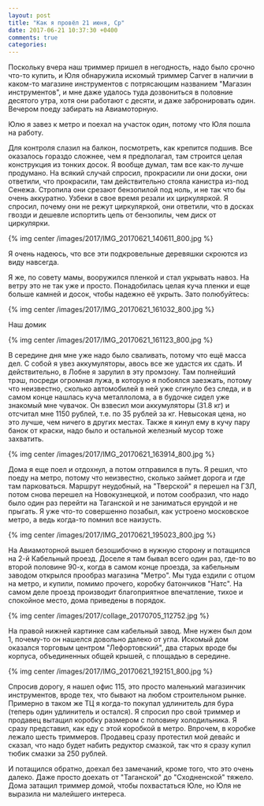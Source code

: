```yaml
---
layout: post
title: "Как я провёл 21 июня, Ср"
date: 2017-06-21 10:37:30 +0400
comments: true
categories: 
---
```

Поскольку вчера наш триммер пришел в негодность, надо было срочно что-то купить, и Юля обнаружила искомый триммер Carver в наличии в каком-то магазине инструментов с потрясающим названием "Магазин инструментов", и мне даже удалось туда дозвониться в половние десятого утра, хотя они работают с десяти, и даже забронировать один. Вечером поеду забирать на Авиамоторную.

Юлю я завез к метро и поехал на участок один, потому что Юля пошла на работу. 

Для контроля слазил на балкон, посмотреть, как крепится подшив. Все оказалось гораздо сложнее, чем я предполагал, там строится целая конструкция из тонких досок. Я вообще думал, там все как-то лучше продумано. На всякий случай спросил, прокрасили ли они доски, они ответили, что прокрасили, там действительно стояла канистра из-под Сенежа. Стропила они срезают бензопилой под ноль, и не так что бы очень аккуратно. Узбеки в свое время резали их циркуляркой. Я спросил, почему они не режут циркуляркой, они ответили, что в досках гвозди и дешевле испортить цепь от бензопилы, чем диск от циркулярки.

{% img center /images/2017/IMG_20170621_140611_800.jpg %}

Я очень надеюсь, что все эти подкровельные деревяшки скроются из виду навсегда.

Я же, по совету мамы, вооружился пленкой и стал укрывать навоз. На ветру это не так уже и просто. Понадобилась целая куча пленки и еще больше камней и досок, чтобы надежно её укрыть. Зато полюбуйтесь:

{% img center /images/2017/IMG_20170621_161032_800.jpg %}

Наш домик

{% img center /images/2017/IMG_20170621_161123_800.jpg %}

В середине дня мне уже надо было сваливать, потому что ещё масса дел. С собой я увез аккумуляторы, авось все же удастся их сдать. И действительно, в Лобне я зарулил в эту промзону. Там полнейший трэш, посреди огромная лужа, в которую я побоялся заезжать, потому что неизвестно, сколько автомобилей в ней уже сгинуло без следа, и в самом конце нашлась куча металлолома, а в будочке сидел уже знакомый мне чувачок. Он взвесил мои аккумуляторы (31.8 кг) и отсчитал мне 1150 рублей, т.е. по 35 рублей за кг. Невысокая цена, но это лучше, чем ничего в других местах. Также я кинул ему в кучу пару банок от краски, надо было и остальной железный мусор тоже захватить.

{% img center /images/2017/IMG_20170621_163914_800.jpg %}

Дома я еще поел и отдохнул, а потом отправился в путь. Я решил, что поеду на метро, потому что неизвестно, сколько займет дорога и где там парковаться. Маршрут неудобный, на "Тверской" я перешел на ГЗЛ, потом снова перешел на Новокузнецкой, и потом сообразил, что надо было один раз перейти на Таганской и не заниматься ерундой и не прыгать. Я уже что-то совершенно позабыл, как устроено московское метро, а ведь когда-то помнил все наизусть.

{% img center /images/2017/IMG_20170621_195023_800.jpg %}

На Авиамоторной вышел безошибочно в нужную сторону и потащился на 2-й Кабельный проезд. Доселе я там бывал всего один раз, где-то во второй половине 90-х, когда в самом конце проезда, за кабельным заводом открылся прообраз магазина "Метро". Мы туда ездили с отцом на метро, и купили, помимо прочего, коробку батончиков "Натс". На самом деле проезд производит благоприятное впечатление, тихое и спокойное место, дома приведены в порядок. 

{% img center /images/2017/collage_20170705_112752.jpg %}

На правой нижней картинке сам кабельный завод. Мне нужен был дом 1, почему-то он нашелся довольно далеко от угла. Искомый дом оказался торговым центром "Лефортовский", два старых вроде бы корпуса, объединенных общей крышей, с площадью в середине. 

{% img center /images/2017/IMG_20170621_192151_800.jpg %}

Спросив дорогу, я нашел офис 115, это просто маленький магазинчик инструментов, вроде тех, что бывают на любом строительном рынке. Примерно в таком же ТЦ я когда-то покупал удлинитель для бура (теперь один удлинитель и остался). Я спросил про свой триммер и продавец вытащил коробку размером с половину холодильника. Я сразу представил, как еду с этой коробкой в метро. Впрочем, в коробке лежало шесть триммеров. Продавец сразу протестил мой девайс и сказал, что надо будет набить редуктор смазкой, так что я сразу купил тюбик смазки за 250 рублей.

И потащился обратно, доехал без замечаний, кроме того, что это очень далеко. Даже просто доехать от "Таганской" до "Сходненской" тяжело. Дома затащил триммер домой, чтобы похвастаться Юле, но Юля не выразила ни малейшего интереса.